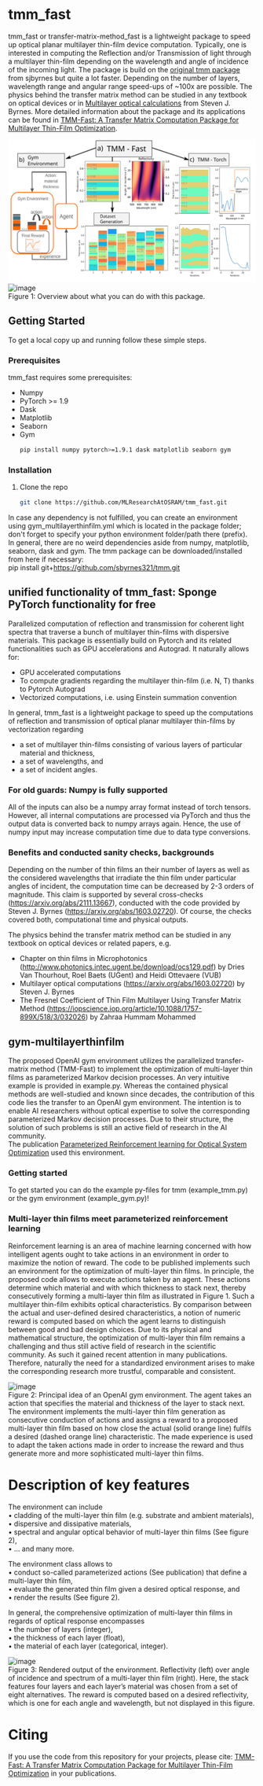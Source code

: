 
# tmm_fast

tmm_fast or transfer-matrix-method_fast is a lightweight package to speed up optical planar multilayer thin-film device computation. 
Typically, one is interested in computing the Reflection and/or Transmission of light through a multilayer thin-film depending on the 
wavelength and angle of incidence of the incoming light. The package is build on the [original tmm package](https://github.com/sbyrnes321/tmm) from sjbyrnes but quite a lot faster. Depending on the number of layers, wavelength range and angular range speed-ups of ~100x are possible. The physics behind the transfer matrix method can be studied in any textbook on optical devices or in [Multilayer optical calculations](https://arxiv.org/abs/1603.02720)
from Steven J. Byrnes.
More detailed information about the package and its applications can be found in [TMM-Fast: A Transfer Matrix Computation Package for Multilayer Thin-Film Optimization](https://arxiv.org/abs/2111.13667).

![Alt text](./misc/tmm_structure.svg)
![image]()<br/>
Figure 1: Overview about what you can do with this package.

<!-- GETTING STARTED -->
## Getting Started

To get a local copy up and running follow these simple steps.

### Prerequisites

tmm_fast requires some prerequisites:
* Numpy
* PyTorch >= 1.9
* Dask
* Matplotlib
* Seaborn 
* Gym
  ```sh
  pip install numpy pytorch>=1.9.1 dask matplotlib seaborn gym
  ```

### Installation

1. Clone the repo
   ```sh
   git clone https://github.com/MLResearchAtOSRAM/tmm_fast.git
   ```

In case any dependency is not fulfilled, you can create an environment using gym_multilayerthinfilm.yml which is located in the package folder; don't forget to specify your python environment folder/path there (prefix).<br/>
In general, there are no weird dependencies aside from numpy, matplotlib, seaborn, dask and gym. The tmm package can be downloaded/installed from here if necessary:<br/>
pip install git+https://github.com/sbyrnes321/tmm.git 

## unified functionality of tmm_fast: Sponge PyTorch functionality for free
Parallelized computation of reflection and transmission for coherent light spectra that traverse
a bunch of multilayer thin-films with dispersive materials.
This package is essentially build on Pytorch and its related functionalities such as GPU accelerations and Autograd.
It naturally allows for:
 - GPU accelerated computations
 - To compute gradients regarding the multilayer thin-film (i.e. N, T) thanks to Pytorch Autograd
 - Vectorized computations, i.e. using Einstein summation convention

In general, tmm_fast is a lightweight package to speed up the computations of reflection and transmission of optical planar multilayer thin-films by vectorization regarding
- a set of multilayer thin-films consisting of various layers of particular material and thickness,
- a set of wavelengths, and
- a set of incident angles.
 
### For old guards: Numpy is fully supported
All of the inputs can also be a numpy array format instead of torch tensors.
However, all internal computations are processed via PyTorch and thus the output data is converted back to numpy arrays again.
Hence, the use of numpy input may increase computation time due to data type conversions.

### Benefits and conducted sanity checks, backgrounds
Depending on the number of thin films an their number of layers as well as the considered wavelengths that irradiate the thin film under particular angles of incident, the computation time can be decreased by 2-3 orders of magnitude.
This claim is supported by several cross-checks (https://arxiv.org/abs/2111.13667), conducted with the code provided by Steven J. Byrnes (https://arxiv.org/abs/1603.02720). Of course, the checks covered both, computational time and physical outputs.

The physics behind the transfer matrix method can be studied in any textbook on optical devices or related papers, e.g.
- Chapter on thin films in Microphotonics (http://www.photonics.intec.ugent.be/download/ocs129.pdf) by Dries Van Thourhout, Roel Baets (UGent) and Heidi Ottevaere (VUB)
- Multilayer optical computations (https://arxiv.org/abs/1603.02720) by Steven J. Byrnes
- The Fresnel Coefficient of Thin Film Multilayer Using Transfer Matrix Method (https://iopscience.iop.org/article/10.1088/1757-899X/518/3/032026) by Zahraa Hummam Mohammed

## gym-multilayerthinfilm

The proposed OpenAI gym environment utilizes the parallelized transfer-matrix method (TMM-Fast) to implement the optimization of multi-layer thin films as parameterized Markov decision processes. An very intuitive example is provided in example.py.
Whereas the contained physical methods are well-studied and known since decades, the contribution of this code lies the transfer to an OpenAI gym environment. The intention is to enable AI researchers without optical expertise to solve the corresponding parameterized Markov decision processes. Due to their structure, the solution of such problems is still an active field of research in the AI community.<br/>
The publication [Parameterized Reinforcement learning for Optical System Optimization](https://iopscience.iop.org/article/10.1088/1361-6463/abfddb) used this environment.


### Getting started
To get started you can do the example py-files for tmm (example_tmm.py) or the gym environment (example_gym.py)!

### Multi-layer thin films meet parameterized reinforcement learning
Reinforcement learning is an area of machine learning concerned with how intelligent agents ought to take actions in an environment in order to maximize the notion of reward. The code to be published implements such an environment for the optimization of multi-layer thin films.
In principle, the proposed code allows to execute actions taken by an agent. These actions determine which material and with which thickness to stack next, thereby consecutively forming a multi-layer thin film as illustrated in Figure 1. Such a multilayer thin-film exhibits optical characteristics. By comparison between the actual and user-defined desired characteristics, a notion of numeric reward is computed based on which the agent learns to distinguish between good and bad design choices. Due to its physical and mathematical structure, the optimization of multi-layer thin film remains a challenging and thus still active field of research in the scientific community. As such it gained recent attention in many publications. Therefore, naturally the need for a standardized environment arises to make the corresponding research more trustful, comparable and consistent.

![image](https://user-images.githubusercontent.com/83709614/127179171-bc7e8fe5-bd83-4125-a84f-12a9e16c3150.png)<br/> 
Figure 2: Principal idea of an OpenAI gym environment. The agent takes an action that specifies the material and thickness of the layer to stack next. The environment implements the multi-layer thin film generation as consecutive conduction of actions and assigns a reward to a proposed multi-layer thin film based on how close the actual (solid orange line) fulfils a desired (dashed orange line) characteristic. The made experience is used to adapt the taken actions made in order to increase the reward and thus generate more and more sophisticated multi-layer thin films.

# Description of key features
The environment can include<br/> 
•	cladding of the multi-layer thin film (e.g. substrate and ambient materials),<br/>
•	dispersive and dissipative materials,<br/>
•	spectral and angular optical behavior of multi-layer thin films (See figure 2),<br/>
•	… and many more.<br/>

The environment class allows to <br/>
•	conduct so-called parameterized actions (See publication) that define a multi-layer thin film,<br/>
•	evaluate the generated thin film given a desired optical response, and<br/>
•	render the results (See figure 2). <br/>

In general, the comprehensive optimization of multi-layer thin films in regards of optical response encompasses <br/>
•	the number of layers (integer),<br/>
•	the thickness of each layer (float),<br/>
•	the material of each layer (categorical, integer).<br/>

![image](https://user-images.githubusercontent.com/83709614/127179200-16aaf611-ad17-4082-a47f-d933ba7cbc83.png)<br/> 
Figure 3: Rendered output of the environment. Reflectivity (left) over angle of incidence and spectrum of a multi-layer thin film (right). Here, the stack features four layers and each layer’s material was chosen from a set of eight alternatives. The reward is computed based on a desired reflectivity, which is one for each angle and wavelength, but not displayed in this figure.


# Citing
If you use the code from this repository for your projects, please cite:
[TMM-Fast: A Transfer Matrix Computation Package for Multilayer Thin-Film Optimization](https://arxiv.org/abs/2111.13667) in your publications.
